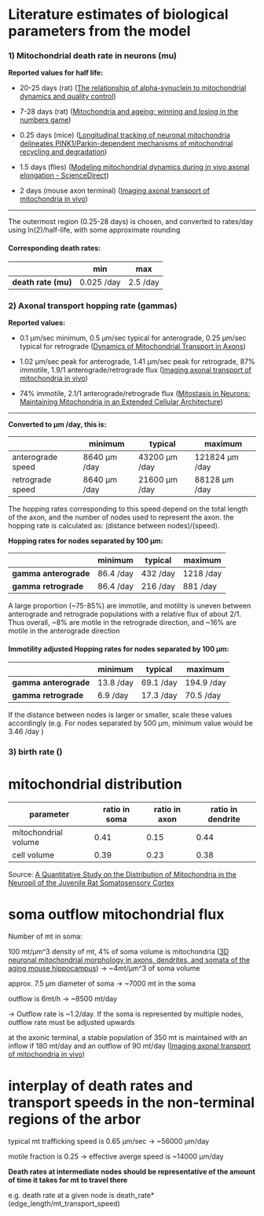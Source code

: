 # Literature estimates of biological parameters from the model

### 1) Mitochondrial death rate in neurons (mu)

**Reported values for half life:**

- 20-25 days (rat) ([The relationship of alpha-synuclein to mitochondrial dynamics and quality control](https://doi.org/10.3389/fnmol.2022.947191))

- 7-28 days (rat) ([Mitochondria and ageing: winning and losing in the numbers game](https://doi.org/10.1002/bies.20634))

- 0.25 days (mice) ([Longitudinal tracking of neuronal mitochondria delineates PINK1/Parkin-dependent mechanisms of mitochondrial recycling and degradation](https://doi.org/10.1126/sciadv.abf6580))

- 1.5 days (flies) ([Modeling mitochondrial dynamics during in vivo axonal elongation - ScienceDirect](https://www.sciencedirect.com/science/article/pii/S0022519308004724?casa_token=rPmBGT5oZ3MAAAAA:pgTQ5LZelA085SZirV5r8i1VHXZUGCex1t-3iyHx8rMUPyqlIyGASAe_Y1IDSg-y3qAklEuuXg))

- 2 days (mouse axon terminal) ([Imaging axonal transport of mitochondria in vivo](https://doi.org/10.1038/nmeth1055))

----

The outermost region (0.25-28 days) is chosen, and converted to rates/day using ln(2)/half-life, with some approximate rounding

#### Corresponding death rates:

|                     | min        | max      |
| ------------------- | ---------- | -------- |
| **death rate (mu)** | 0.025 /day | 2.5 /day |

### 2) Axonal transport hopping rate (gammas)

**Reported values:**

- 0.1 μm/sec minimum, 0.5 μm/sec typical for anterograde, 0.25 μm/sec typical for retrograde ([Dynamics of Mitochondrial Transport in Axons](https://doi.org/10.3389/fncel.2016.00123))

- 1.02 μm/sec peak for anterograde, 1.41 μm/sec peak for retrograde, 87% immotile, 1.9/1 anterograde/retrograde flux ([Imaging axonal transport of mitochondria in vivo](https://doi.org/10.1038/nmeth1055))

- 74% immotile, 2.1/1 anterograde/retrograde flux ([Mitostasis in Neurons: Maintaining Mitochondria in an Extended Cellular Architecture](https://doi.org/10.1016/j.neuron.2017.09.055 "Persistent link using digital object identifier"))

----

**Converted to μm /day, this is:**

|                   | minimum      | typical       | maximum        |
| ----------------- | ------------ | ------------- | -------------- |
| anterograde speed | 8640 μm /day | 43200 μm /day | 121824 μm /day |
| retrograde speed  | 8640 μm /day | 21600 μm /day | 88128 μm /day  |

The hopping rates corresponding to this speed depend on the total length of the axon, and the number of nodes used to represent the axon. the hopping rate is calculated as: (distance between nodes)/(speed).

**Hopping rates for nodes separated by 100 μm:**

|                       | minimum   | typical  | maximum   |
| --------------------- | --------- | -------- | --------- |
| **gamma anterograde** | 86.4 /day | 432 /day | 1218 /day |
| **gamma retrograde**  | 86.4 /day | 216 /day | 881 /day  |

A large proportion (~75-85%) are immotile, and motility is uneven between anterograde and retrograde populations with a relative flux of about 2/1. Thus overall, ~8% are motile in the retrograde direction, and ~16% are motile in the anterograde direction

#### Immotility adjusted Hopping rates for nodes separated by 100 μm:

|                       | minimum   | typical   | maximum    |
| --------------------- | --------- | --------- | ---------- |
| **gamma anterograde** | 13.8 /day | 69.1 /day | 194.9 /day |
| **gamma retrograde**  | 6.9 /day  | 17.3 /day | 70.5 /day  |

If the distance between nodes is larger or smaller, scale these values accordingly (e.g. For nodes separated by 500 μm, minimum value would be 3.46 /day )

### 3) birth rate ()

# mitochondrial distribution

| parameter            | ratio in soma | ratio in axon | ratio in dendrite |
| -------------------- | ------------- | ------------- | ----------------- |
| mitochondrial volume | 0.41          | 0.15          | 0.44              |
| cell volume          | 0.39          | 0.23          | 0.38              |

Source: [A Quantitative Study on the Distribution of Mitochondria in the Neuropil of the Juvenile Rat Somatosensory Cortex]("https://academic.oup.com/cercor/article/28/10/3673/5060262")

# soma outflow mitochondrial flux

Number of mt in soma: 

100 mt/μm^3 density of mt, 4% of soma volume is mitochondria ([3D neuronal mitochondrial morphology in axons, dendrites, and somata of the aging mouse hippocampus](https://www.ncbi.nlm.nih.gov/pmc/articles/PMC8423436/)) -> ~4mt/μm^3 of soma volume

approx. 7.5 μm diameter of soma -> ~7000 mt in the soma

outflow is 6mt/h -> ~8500 mt/day 

-> Outflow rate is ~1.2/day. If the soma is represented by multiple nodes, outflow rate must be adjusted upwards 

at the axonic terminal, a stable population of 350 mt is maintained with an inflow if 180 mt/day and an outflow of 90 mt/day ([Imaging axonal transport of mitochondria in vivo](https://doi.org/10.1038/nmeth1055))

# interplay of death rates and transport speeds in the non-terminal regions of the arbor

typical mt trafficking speed is 0.65 μm/sec -> ~56000 μm/day 

motile fraction is 0.25 -> effective averge speed is ~14000 μm/day

**Death rates at intermediate nodes should be representative of the amount of time it takes for mt to travel there**

e.g. death rate at a given node is death_rate*(edge_length/mt_transport_speed)
